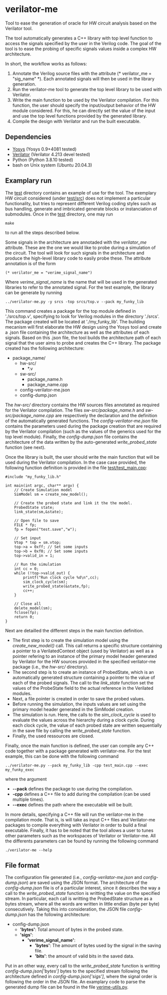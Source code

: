 # verilator-me

Tool to ease the generation of oracle for HW circuit analysis based on the Verilator tool.

The tool automatically generates a C++ library with top level function to
access the signals specified by the user in the Verilog code.  The goal of the
tool is to ease the probing of specific signals values inside a complex HW
architecture.  

In short, the workflow works as follows:
1. Annotate the Verilog source files with the attribute (\* verilator\_me =
   "sig\_name" \*). Each annotated signals will then be used in the library
   generation.
1. Run the verilator-me tool to generate the top level library to be used with
   Verilator.
1. Write the main function to be used by the Verilator compilation. For this
   function, the user should specify the input/output behavior of the HW module
   considered. For this, he can directly set the value of the input and use the
   top level functions provided by the generated library.  
1. Compile the design with Verilator and run the built executable.


## Dependencies

* [Yosys](http://www.clifford.at/yosys/) (Yosys 0.9+4081 tested)
* [Verilator](https://www.veripool.org/verilator/) (Verilator 4.213 devel tested)
* Python (Python 3.8.10 tested)
* bash on Unix system (Ubuntu 20.04.3)

## Examplary run

The [test](test/) directory contains an example of use for the tool. The
exemplary HW circuit considered (under [test/src](https://git-crypto.elen.ucl.ac.be/cmomin/verilator-me/-/tree/README/test/srcs)) does not implement a particular functionality,
but tries to represent different Verilog coding styles such as bus handling,
generate and imbricated generate blocks or instanciation of submodules. Once in the [test](test/) directory, one may run 
```
make 
```
to run all the steps described below. 

Some signals in the architecture are annotaded with the *verilator\_me* attribute. These are the one
we would like to probe during a simulation of the circuit. The tool will look for such signals in the architecture 
and produce the high-level library code to easily probe these. The attribute annotation is of the form 
```
(* verilator_me = "verime_signal_name")
```
Where *verime\_signal\_name* is the name that will be used in the generated libraries to refer to the annotated signal.
For the test example, the library can be generate by running
```
../verilator-me.py -y srcs -top srcs/top.v --pack my_funky_lib
```
This command creates a package for the top module defined in './srcs/top.v', specifying to look for Verilog modules in the directory './srcs'. The package created will be located at './my\_funky\_lib'. The building mecanism will first elaborate the HW design using the Yosys tool and create a .json file containing the architecture as well as the attributes of each signals. Based on this .json file, the tool builds the architecture path of each signal that the user aims to probe and creates the C++ library. The package created has the following architecture:

+ package_name/
   + hw-src/
      + *.v
   + sw-src/
      + package_name.h
      + package_name.cpp
   + config-verilator-me.json
   + config-dump.json

The *hw-src/* directory contains the HW sources files annotated as required for the Verilator compilation. The files *sw-src/package_name.h* and *sw-src/package_name.cpp* are respectively the declaration and the definition of the automatically generated functions. The *config-verilator-me.json* file contains the parameters used during the package creation that are required by the Verilator compilation (such as the values of the generics used for the top level module). Finally, the *config-dump.json* file contains the architecture of the data written by the auto-generated *write_probed_state* function (see next).

Once the library is built, the user should write the main function that will be used during the Verilator compilation. In the case case provided, the following function definition is provided in the file [test/test\_main.cpp](https://git-crypto.elen.ucl.ac.be/cmomin/verilator-me/-/blob/README/test/test_main.cpp):
```
#include "my_funky_lib.h"

int main(int argc, char** argv) {
    // Create Simulation model
    SimModel sm = create_new_model();

    // Create the probed state and link it the the model.
    ProbedState state; 
    link_state(sm,&state);

    // Open file to save
    FILE * fp;
    fp = fopen("test.save","w"); 

    // Set input 
    Vtop * top = sm.vtop;
    top->a = 0xff; // Set some inputs
    top->b = 0xf0; // Set some inputs
    top->valid_in = 1;

    // Run the simulation
    int cc = 0;
    while (!top->valid_out) {
        printf("Run clock cycle %d\n",cc);
        sim_clock_cycle(sm);
        write_probed_state(&state,fp);
        cc++;
    }

    // Close all
    delete_model(sm);
    fclose(fp);
    return 0;
}
```
Next are detailled the different steps in the main function definition.
+ The first step is to create the simulation model using the *create\_new\_model()* call. This call returns a specific structure containing a pointer to a VerilatedContext object (used by Verilator) as well as a pointer refering to an instance of the primary model header generated by Verilator for the HW sources provided in the specified verilator-me package (i.e., the *hw-src/* directory).
+ The second step is to create an instance of ProbedState, which is an automatically generated structure containing a pointer to the value of each of the probed signals. The call to the *link_state* function set the values of the ProbeState field to the actual reference in the Verilated modules.
+ Next, a file pointer is created in order to save the probed values.
+ Before running the simulation, the inputs values are set using the primary model header generated in the SimModel creation.
+ The simulation is run. Here, the calls to the *sim\_clock\_cycle* is used to evaluate the values across the hierarchy during a clock cycle. During each clock cycle, the value of each probed state are written sequentially in the save file by calling the *write_probed_state* function.
+ Finally, the used ressources are closed.

Finally, once the main function is defined, the user can compile any C++ code together with a package generated with verilator-me.
For the test example, this can be done with the following command
```
../verilator-me.py --pack my_funky_lib -cpp test_main.cpp --exec my_funky_exec
```
where the argument 
+ **--pack** defines the package to use during the compilation.
+ **-cpp** defines a C++ file to add during the compilation (can be used multiple times).
+ **--exec** defines the path where the executable will be built. 

In more details, specifying a C++ file will run the verilator-me in the compilation mode. That is, is will take as input C++ files and Verilator-me packages to compile everything with Verilator in order to build a final executable. Finally, it has to be noted that the tool allows a user to tunes other parameters such as the workspaces of Verilator or Verilator-me. All the differents parameters can be found by running the following command
```
./verilator-me --help
```

## File format

The configuration file generated (i.e., *config-verilator-me.json* and *config-dump.json*) are saved using the JSON format. The architecture of the *config-dump.json* file is of a particular interest, since it describes the way a call to the *write_probed_state* function is writting the value on the specified stream. In particular, each call is writting the ProbedState structure as a bytes stream, where all the words are written in little endian (byte per byte) consecutively. Taking this into consideration, the JSON file *config-dump.json* has the following architecture:

+ config-dump.json
   + **'bytes'**: Total amount of bytes in the probed state. 
   + **'sigs'**: 
      + **'verime_signal_name'**: 
         + **'bytes'**: The amount of bytes used by the signal in the saving file.
         + **'bits'**: the amount of valid bits in the saved data.


Put in an other way, every call to the *write_probed_state* function is writting *config-dump.json['bytes']* bytes to the specified stream following the architecture defined in *config-dump.json['sigs']*, where the signal order is following the order in the JSON file. An examplary code to parse the generated dump file can be found in the file [verime-utils.py](https://git-crypto.elen.ucl.ac.be/cmomin/verilator-me/-/blob/main/verime-utils.py).
